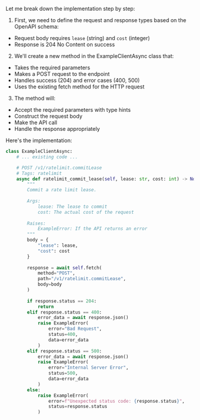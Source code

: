 Let me break down the implementation step by step:

1. First, we need to define the request and response types based on the OpenAPI schema:
- Request body requires `lease` (string) and `cost` (integer)
- Response is 204 No Content on success

2. We'll create a new method in the ExampleClientAsync class that:
- Takes the required parameters
- Makes a POST request to the endpoint
- Handles success (204) and error cases (400, 500)
- Uses the existing fetch method for the HTTP request

3. The method will:
- Accept the required parameters with type hints
- Construct the request body
- Make the API call
- Handle the response appropriately

Here's the implementation:

```python
class ExampleClientAsync:
    # ... existing code ...

    # POST /v1/ratelimit.commitLease
    # Tags: ratelimit
    async def ratelimit_commit_lease(self, lease: str, cost: int) -> None:
        """
        Commit a rate limit lease.
        
        Args:
            lease: The lease to commit
            cost: The actual cost of the request
            
        Raises:
            ExampleError: If the API returns an error
        """
        body = {
            "lease": lease,
            "cost": cost
        }
        
        response = await self.fetch(
            method="POST",
            path="/v1/ratelimit.commitLease",
            body=body
        )
        
        if response.status == 204:
            return
        elif response.status == 400:
            error_data = await response.json()
            raise ExampleError(
                error="Bad Request",
                status=400,
                data=error_data
            )
        elif response.status == 500:
            error_data = await response.json()
            raise ExampleError(
                error="Internal Server Error",
                status=500,
                data=error_data
            )
        else:
            raise ExampleError(
                error=f"Unexpected status code: {response.status}",
                status=response.status
            )
```